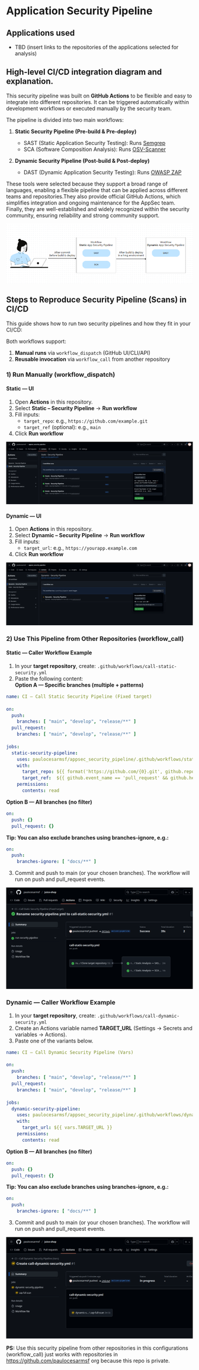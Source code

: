 # Application Security Pipeline

## Applications used

- TBD (insert links to the repositories of the applications selected for analysis)

## High-level CI/CD integration diagram and explanation.
This security pipeline was built on **GitHub Actions** to be flexible and easy to integrate into different repositories. It can be triggered automatically within development workflows or executed manually by the security team.

The pipeline is divided into two main workflows:

1. **Static Security Pipeline (Pre-build & Pre-deploy)**
    - SAST (Static Application Security Testing): Runs [Semgrep](https://semgrep.dev/ "Official Semgrep Website")
    - SCA (Software Composition Analysis): Runs [OSV-Scanner](https://github.com/google/osv-scanner "Google OSV Scanner GitHub")

2. **Dynamic Security Pipeline (Post-build & Post-deploy)**
    - DAST (Dynamic Application Security Testing): Runs [OWASP ZAP](https://www.zaproxy.org/ "OWASP Zed Attack Proxy Official Website")

These tools were selected because they support a broad range of languages, enabling a flexible pipeline that can be applied across different teams and repositories.They also provide official GitHub Actions, which simplifies integration and ongoing maintenance for the AppSec team. Finally, they are well-established and widely recognized within the security community, ensuring reliability and strong community support.

![alt text](/CICD/images/workflows.png)

## Steps to Reproduce Security Pipeline (Scans) in CI/CD
This guide shows how to run two security pipelines and how they fit in your CI/CD:

Both workflows support:
1. **Manual runs** via `workflow_dispatch` (GitHub UI/CLI/API)
2. **Reusable invocation** via `workflow_call` from another repository

### 1) Run Manually (workflow_dispatch)

#### Static — UI
1. Open **Actions** in this repository.
2. Select **Static – Security Pipeline** → **Run workflow**
3. Fill inputs:
   - `target_repo`: e.g., `https://github.com/example.git`
   - `target_ref` (optional): e.g., `main`
4. Click **Run workflow**

![alt text](/CICD/images/image.png)

#### Dynamic — UI
1. Open **Actions** in this repository.
2. Select **Dynamic – Security Pipeline** → **Run workflow**
3. Fill inputs:
   - `target_url`: e.g., `https://yourapp.example.com`
4. Click **Run workflow**

![alt text](/CICD/images/image-1.png)

### 2) Use This Pipeline from Other Repositories (workflow_call)

#### Static — Caller Workflow Example
1. In your **target repository**, create: `.github/workflows/call-static-security.yml`
2. Paste the following content:  
**Option A — Specific branches (multiple + patterns)**
```yaml
name: CI – Call Static Security Pipeline (Fixed target)

on:
  push:
    branches: [ "main", "develop", "release/**" ]
  pull_request:
    branches: [ "main", "develop", "release/**" ]

jobs:
  static-security-pipeline:
    uses: paulocesarmsf/appsec_security_pipeline/.github/workflows/static-security-pipeline.yml@main
    with:
      target_repo: ${{ format('https://github.com/{0}.git', github.repository) }}
      target_ref:  ${{ github.event_name == 'pull_request' && github.head_ref || github.ref_name }}
    permissions:
      contents: read
```
**Option B — All branches (no filter)**
```yaml
on:
  push: {}
  pull_request: {}
```
**Tip: You can also exclude branches using branches-ignore, e.g.:**
```yaml
on:
  push:
    branches-ignore: [ "docs/**" ]
```
3. Commit and push to main (or your chosen branches). The workflow will run on push and pull_request events.

![alt text](/CICD/images/caller-static-workflow.png)

### Dynamic — Caller Workflow Example
1. In your **target repository**, create: `.github/workflows/call-dynamic-security.yml`
2. Create an Actions variable named **TARGET_URL** (Settings → Secrets and variables → Actions).
3. Paste one of the variants below.

```yaml
name: CI – Call Dynamic Security Pipeline (Vars)

on:
  push:
    branches: [ "main", "develop", "release/**" ]
  pull_request:
    branches: [ "main", "develop", "release/**" ]

jobs:
  dynamic-security-pipeline:
    uses: paulocesarmsf/appsec_security_pipeline/.github/workflows/dynamic-security-pipeline.yml@main
    with:
      target_url: ${{ vars.TARGET_URL }}
    permissions:
      contents: read
```
**Option B — All branches (no filter)**
```yaml
on:
  push: {}
  pull_request: {}
```
**Tip: You can also exclude branches using branches-ignore, e.g.:**
```yaml
on:
  push:
    branches-ignore: [ "docs/**" ]
```
3. Commit and push to main (or your chosen branches). The workflow will run on push and pull_request events.

![alt text](/CICD/images/caller-dynamic-workflow.png)

**PS:** Use this security pipeline from other repositories in this configurations (workflow_call) just works with repositories in https://github.com/paulocesarmsf org because this repo is private.